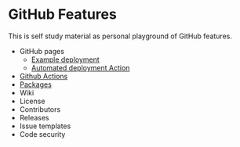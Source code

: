 # GitHub Features

This is self study material as personal playground of GitHub features.

* GitHub pages
  * [Example deployment](https://www.codecademy.com/articles/f1-u3-github-pages)
  * [Automated deployment Action](https://github.com/marketplace/actions/deploy-to-github-pages)
* [Github Actions](./doc/actions/readme.md)
* [Packages](https://docs.github.com/en/packages/guides/package-client-guides-for-github-packages)
* Wiki
* License
* Contributors
* Releases
* Issue templates
* Code security

